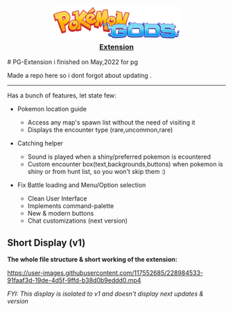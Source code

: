 <a href="link">
    <h3 align="center">
        <img src="./resources/mws-logo.png" length="400" width="300"><br>
        <bold>Extension</bold>
    </h3>
</a>
# PG-Extension
i finished on May,2022 for pg

Made a repo here so i dont forgot about updating .

-------------

Has a bunch of features, let state few:

+ Pokemon location guide
     - Access any map's spawn list without the need of visiting it
     - Displays the encounter type (rare,uncommon,rare)

+ Catching helper
     - Sound is played when a shiny/preferred pokemon is ecountered
     - Custom encounter box(text,backgrounds,buttons) when pokemon is shiny or from hunt list, so you won't skip them :)

+ Fix Battle loading and Menu/Option selection

     + Clean User Interface
     - Implements command-palette 
     - New & modern buttons
     - Chat customizations (next version)
     

## Short Display (v1)
**The whole file structure & short working of the extension:**


https://user-images.githubusercontent.com/117552685/228984533-91faaf3d-19de-4d5f-9ffd-b38d0b9eddd0.mp4

*FYI: This display is isolated to v1 and doesn't display next updates & version*
<!-- show v2 showcase to show standards -->
